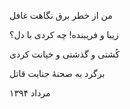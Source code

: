<!-- 
.. title: قاتل
.. slug: ghatel
.. date: 2015-11-30 22:52:38 UTC
.. tags: رباعی
.. category: 
.. link: 
.. description: 
.. type: text
-->

من از خطر برق نگاهت غافل

زیبا و فریبنده! چه کردی با دل؟

کُشتی و گذشتی و خیانت کردی

برگرد به صحنهٔ جنایت قاتل

مرداد ۱۳۹۴
